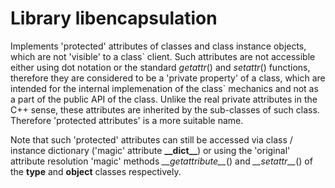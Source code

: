# Library libencapsulation

Implements 'protected' attributes of classes and class instance objects, which are not 'visible' to a class\` client. Such attributes are not accessible either using dot notation or the standard *getattr*() and *setattr*() functions, therefore they are considered to be a 'private property' of a class, which are intended for the internal implemenation of the class\` mechanics and not as a part of the public API of the class. Unlike the real private attributes in the C++ sense, these attributes are inherited by the sub-classes of such class. Therefore 'protected attributes' is a more suitable name.

Note that such 'protected' attributes can still be accessed via class / instance dictionary ('magic' attribute **\_\_dict\_\_**) or using the 'original' attribute resolution 'magic' methods *\_\_getattribute\_\_*() and *\_\_setattr\_\_*() of the **type** and **object** classes respectively.
